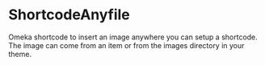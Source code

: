 
# ShortcodeAnyfile
Omeka shortcode to insert an image anywhere  you can setup a shortcode. The image can come from an item or from the images directory in your theme.

